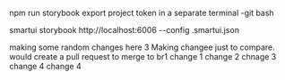 npm run storybook
export project token in a separate terminal -git bash

smartui storybook http://localhost:6006 --config .smartui.json

making some random changes here
3
Making changee just to compare. would create a pull request to merge to br1
change 1
change 2
chnage 3
change 4
change 4
